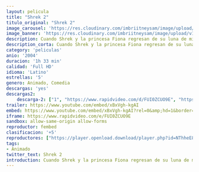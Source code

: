 ```yaml
---
layout: pelicula
title: "Shrek 2"
titulo_original: "Shrek 2"
image_carousel: 'https://res.cloudinary.com/imbriitneysam/image/upload/v1542779920/sherk2-poster-min.jpg'
image_banner: 'https://res.cloudinary.com/imbriitneysam/image/upload/v1542779921/sherk2-banner-min.jpg'
description: Cuando Shrek y la princesa Fiona regresan de su luna de miel, los padres de ella los invitan a visitar el reino de Muy Muy Lejano para celebrar la boda. Para Shrek, al que nunca abandona su fiel amigo Asno, esto constituye un gran problema. Los padres de Fiona, por su parte, no esperaban que su yerno tuviera un aspecto semejante y, mucho menos, que su hija hubiera cambiado tanto.
description_corta: Cuando Shrek y la princesa Fiona regresan de su luna de miel, los padres de ella los invitan a visitar el reino de Muy Muy Lejano para celebrar la boda. Para Shrek, al que nunca abandona su fiel amigo Asno, esto constituye un gran problema. Los padres de Fiona, por su parte, no
category: 'peliculas'
anio: '2004'
duracion: '1h 33 min'
calidad: 'Full HD'
idioma: 'Latino'
estrellas: '5'
genero: Animado, Comedia
descargas: 'yes'
descargas2:
    descarga-2: ["1", "https://www.rapidvideo.com/d/FUI0ZCUO9E", "https://www.google.com/s2/favicons?domain=www.rapidvideo.com","RapidVideo","https://res.cloudinary.com/imbriitneysam/image/upload/v1541473684/mexico.png", "Latino", "Full HD"]
trailer: https://www.youtube.com/embed/xBxVgh-kgAI
embed: https://www.youtube.com/embed/xBxVgh-kgAI?rel=0&amp;hd=1&border=0&wmode=opaque&enablejsapi=1&modestbranding=1&controls=1&showinfo=1
iframe: https://www.rapidvideo.com/e/FUI0ZCUO9E
sandbox: allow-same-origin allow-forms
reproductor: fembed
clasificacion: '+5'
reproductores: ["https://player.openload.download/player.php?id=NThheE8vVlFPWUVQaGo2Y0JxclF0cm5MNkVqdmxoaVlaV2kxUnhabU1XdW9nck5PTTNpcDdSbXdLamtNOU9nNitoNlBDM0dvSjRBSFVPazlBOER1RUE9PQ"]
tags:
- Animado
twitter_text: Shrek 2
introduction: Cuando Shrek y la princesa Fiona regresan de su luna de miel, los padres de ella los invitan a visitar el reino de Muy Muy Lejano para celebrar la boda. Para Shrek, al que nunca abandona su fiel amigo Asno, esto constituye un gran problema. Los padres de Fiona, por su parte, no
---
```












